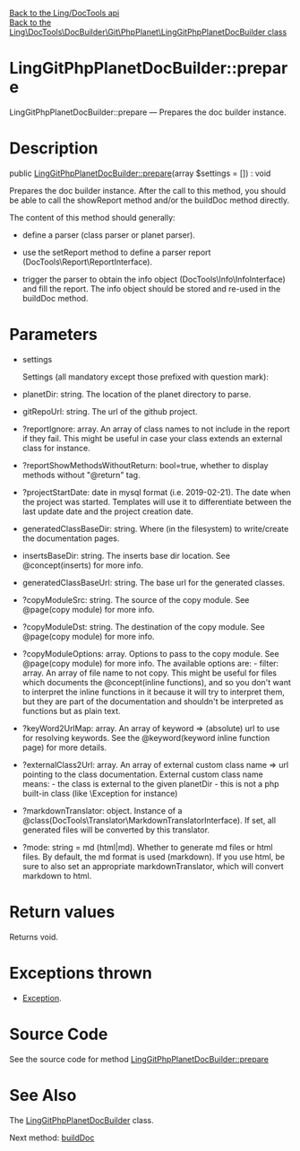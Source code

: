 [Back to the Ling/DocTools api](https://github.com/lingtalfi/DocTools/blob/master/doc/api/Ling/DocTools.md)<br>
[Back to the Ling\DocTools\DocBuilder\Git\PhpPlanet\LingGitPhpPlanetDocBuilder class](https://github.com/lingtalfi/DocTools/blob/master/doc/api/Ling/DocTools/DocBuilder/Git/PhpPlanet/LingGitPhpPlanetDocBuilder.md)


LingGitPhpPlanetDocBuilder::prepare
================



LingGitPhpPlanetDocBuilder::prepare — Prepares the doc builder instance.




Description
================


public [LingGitPhpPlanetDocBuilder::prepare](https://github.com/lingtalfi/DocTools/blob/master/doc/api/Ling/DocTools/DocBuilder/Git/PhpPlanet/LingGitPhpPlanetDocBuilder/prepare.md)(array $settings = []) : void




Prepares the doc builder instance.
After the call to this method, you should be able to call the showReport method and/or
the buildDoc method directly.

The content of this method should generally:

- define a parser (class parser or planet parser).
- use the setReport method to define a parser report (DocTools\Report\ReportInterface).

- trigger the parser to obtain the info object (DocTools\Info\InfoInterface) and fill the report.
     The info object should be stored and re-used in the buildDoc method.




Parameters
================


- settings

    Settings (all mandatory except those prefixed with question mark):

- planetDir: string. The location of the planet directory to parse.
- gitRepoUrl: string. The url of the github project.
- ?reportIgnore: array. An array of class names to not include in the report if they fail.
             This might be useful in case your class extends an external class for instance.
- ?reportShowMethodsWithoutReturn: bool=true, whether to display methods without "@return" tag.
- ?projectStartDate: date in mysql format (i.e. 2019-02-21). The date when the project was started.
             Templates will use it to differentiate between the last update date and the project creation date.

- generatedClassBaseDir: string. Where (in the filesystem) to write/create the documentation pages.
- insertsBaseDir: string. The inserts base dir location. See @concept(inserts) for more info.
- generatedClassBaseUrl: string. The base url for the generated classes.

- ?copyModuleSrc: string. The source of the copy module. See @page(copy module) for more info.
- ?copyModuleDst: string. The destination of the copy module. See @page(copy module) for more info.
- ?copyModuleOptions: array. Options to pass to the copy module. See @page(copy module) for more info.
             The available options are:
             - filter: array. An array of file name to not copy. This might be useful for files
                 which documents the @concept(inline functions), and so you don't want to interpret the
                 inline functions in it because it will try to interpret them, but they are part of the documentation
                 and shouldn't be interpreted as functions but as plain text.


- ?keyWord2UrlMap: array. An array of keyword => (absolute) url to use for resolving keywords.
             See the @keyword(keyword inline function page) for more details.
- ?externalClass2Url: array. An array of external custom class name => url pointing to the class documentation.
             External custom class name means:
             - the class is external to the given planetDir
             - this is not a php built-in class (like \Exception for instance)
- ?markdownTranslator: object. Instance of a @class(DocTools\Translator\MarkdownTranslatorInterface).
             If set, all generated files will be converted by this translator.
- ?mode: string = md (html|md). Whether to generate md files or html files.
             By default, the md format is used (markdown).
             If you use html, be sure to also set an appropriate markdownTranslator, which will convert
             markdown to html.


Return values
================

Returns void.


Exceptions thrown
================

- [Exception](http://php.net/manual/en/class.exception.php).&nbsp;







Source Code
===========
See the source code for method [LingGitPhpPlanetDocBuilder::prepare](/blob/master/DocBuilder/Git/PhpPlanet/LingGitPhpPlanetDocBuilder.php#L213-L296)


See Also
================

The [LingGitPhpPlanetDocBuilder](https://github.com/lingtalfi/DocTools/blob/master/doc/api/Ling/DocTools/DocBuilder/Git/PhpPlanet/LingGitPhpPlanetDocBuilder.md) class.

Next method: [buildDoc](https://github.com/lingtalfi/DocTools/blob/master/doc/api/Ling/DocTools/DocBuilder/Git/PhpPlanet/LingGitPhpPlanetDocBuilder/buildDoc.md)<br>

